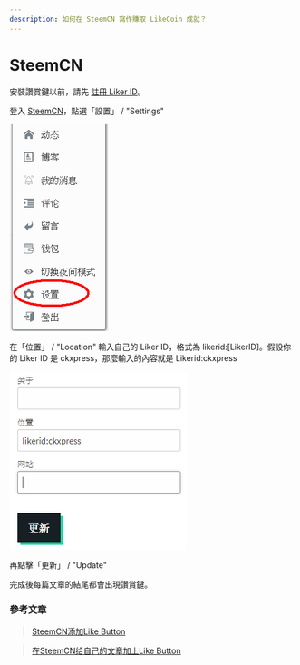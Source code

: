```yaml
---
description: 如何在 SteemCN 寫作賺取 LikeCoin 成就？
---
```


# SteemCN

安裝讚賞鍵以前，請先 [註冊 Liker ID](../../liker-id/)。

登入 [SteemCN](https://steem.buzz/)，點選「設置」 / "Settings"&#x20;

![](<../../../.gitbook/assets/SteemCN 1.png>)

在「位置」 / "Location" 輸入自己的 Liker ID，格式為 likerid:\[LikerID]。假設你的 Liker ID 是 ckxpress，那麼輸入的內容就是 Likerid:ckxpress



![](<../../../.gitbook/assets/SteemCN 2.png>)

再點擊「更新」 / "Update"

完成後每篇文章的結尾都會出現讚賞鍵。

### 參考文章

> [SteemCN添加Like Button
> ](https://matters.news/@ericet/steem-cn%E6%B7%BB%E5%8A%A0like-button-zdpuAkg4mzRgn2WfZUMNjR6KdtUdczdojBJbPwU3PGRjsBDvM)

> [在SteemCN给自己的文章加上Like Button](https://matters.news/@jianan/%E5%9C%A8steem-cn%E7%BB%99%E8%87%AA%E5%B7%B1%E7%9A%84%E6%96%87%E7%AB%A0%E5%8A%A0%E4%B8%8Alike-button-zdpuAwoaAXLidE94UX7yM9VzgASrGuuTDEq3vo9rCFtcMSUcu)

